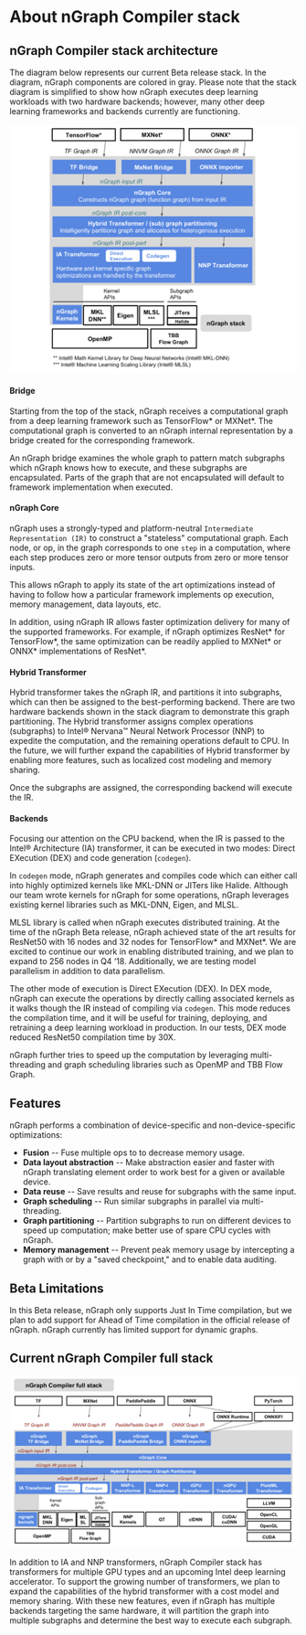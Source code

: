 About nGraph Compiler stack
===========================

nGraph Compiler stack architecture
----------------------------------

The diagram below represents our current Beta release stack.
In the diagram, nGraph components are colored in gray. Please note
that the stack diagram is simplified to show how nGraph executes deep
learning workloads with two hardware backends; however, many other
deep learning frameworks and backends currently are functioning.

![](doc/sphinx/source/graphics/arch_simple_pad.png)


#### Bridge

Starting from the top of the stack, nGraph receives a computational graph
from a deep learning framework such as TensorFlow* or MXNet*. The
computational graph is converted to an nGraph internal representation
by a bridge created for the corresponding framework.

An nGraph bridge examines the whole graph to pattern match subgraphs
which nGraph knows how to execute, and these subgraphs are encapsulated.
Parts of the graph that are not encapsulated will default to framework
implementation when executed.

#### nGraph Core

nGraph uses a strongly-typed and platform-neutral
`Intermediate Representation (IR)` to construct a "stateless"
computational graph. Each node, or op, in the graph corresponds to
one `step` in a computation, where each step produces zero or
more tensor outputs from zero or more tensor inputs.

This allows nGraph to apply its state of the art optimizations instead
of having to follow how a particular framework implements op execution,
memory management, data layouts, etc.

In addition, using nGraph IR allows faster optimization delivery
for many of the supported frameworks. For example, if nGraph optimizes
ResNet* for TensorFlow*, the same optimization can be readily applied
to MXNet* or ONNX* implementations of ResNet*.

#### Hybrid Transformer

Hybrid transformer takes the nGraph IR, and partitions it into
subgraphs, which can then be assigned to the best-performing backend.
There are two hardware backends shown in the stack diagram to demonstrate
this graph partitioning. The Hybrid transformer assigns complex operations
(subgraphs) to Intel® Nervana™ Neural Network Processor (NNP) to expedite the
computation, and the remaining operations default to CPU. In the future,
we will further expand the capabilities of Hybrid transformer
by enabling more features, such as localized cost modeling and memory
sharing.

Once the subgraphs are assigned, the corresponding backend will
execute the IR.


#### Backends

Focusing our attention on the CPU backend, when the IR is passed to
the Intel® Architecture (IA) transformer, it can be executed in two modes:
Direct EXecution (DEX) and code generation (`codegen`).

In `codegen` mode, nGraph generates and compiles code which can
either call into highly optimized kernels like MKL-DNN or JITers like Halide.
Although our team wrote kernels for nGraph for some operations,
nGraph leverages existing kernel libraries such as MKL-DNN, Eigen, and MLSL.

MLSL library is called when nGraph executes distributed training.
At the time of the nGraph Beta release, nGraph achieved state of the art
results for ResNet50 with 16 nodes and 32 nodes for TensorFlow* and MXNet*.
We are excited to continue our work in enabling distributed training,
and we plan to expand to 256 nodes in Q4 ‘18. Additionally, we
are testing model parallelism in addition to data parallelism.

The other mode of execution is Direct EXecution (DEX). In DEX mode,
nGraph can execute the operations by directly calling associated kernels
as it walks though the IR instead of compiling via `codegen`. This mode
reduces the compilation time, and it will be useful for training,
deploying, and retraining a deep learning workload in production.
In our tests, DEX mode reduced ResNet50 compilation time by 30X.

nGraph further tries to speed up the computation by leveraging
multi-threading and graph scheduling libraries such as OpenMP and
TBB Flow Graph.

Features
--------

nGraph performs a combination of device-specific and
non-device-specific optimizations:

-   **Fusion** -- Fuse multiple ops to to decrease memory usage.
-   **Data layout abstraction** -- Make abstraction easier and faster
    with nGraph translating element order to work best for a given or
    available device.
-   **Data reuse** -- Save results and reuse for subgraphs with the
    same input.
-   **Graph scheduling** -- Run similar subgraphs in parallel via
    multi-threading.
-   **Graph partitioning** -- Partition subgraphs to run on different
    devices to speed up computation; make better use of spare CPU cycles
    with nGraph.
-   **Memory management** -- Prevent peak memory usage by intercepting
    a graph with or by a "saved checkpoint," and to enable data auditing.

Beta Limitations
----------------

In this Beta release, nGraph only supports Just In Time compilation,
but we plan to add support for Ahead of Time compilation in the official
release of nGraph. nGraph currently has limited support for dynamic graphs.

Current nGraph Compiler full stack
----------------------------------

![](doc/sphinx/source/graphics/arch_complex.png)


In addition to IA and NNP transformers, nGraph Compiler stack has transformers
for multiple GPU types and an upcoming Intel deep learning accelerator. To
support the growing number of transformers, we plan to expand the capabilities
of the hybrid transformer with a cost model and memory sharing. With these new
features, even if nGraph has multiple backends targeting the same hardware, it
will partition the graph into multiple subgraphs and determine the best way to
execute each subgraph.
